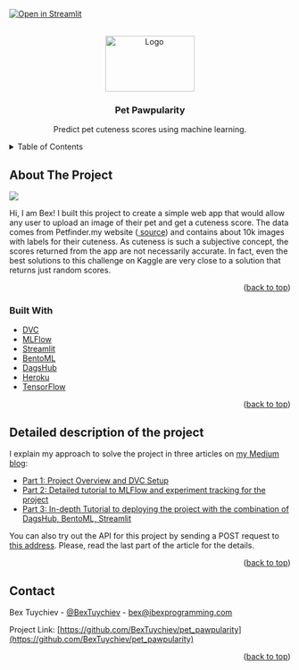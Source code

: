 [![Open in Streamlit](https://static.streamlit.io/badges/streamlit_badge_black_white.svg)](https://share.streamlit.io/bextuychiev/pet_pawpularity/ui/src/ui.py)
<div id="top"></div>

<!-- PROJECT LOGO -->
<br />
<div align="center">
  <a href="https://github.com/github_username/repo_name">
    <img src="https://apps.streamlitusercontent.com/bextuychiev/pet_pawpularity/ui/src%2Fui.py/+/media/6fe64911908ba32d7d2066d06d5cf50a4985564c0c5f556cd3cf7bb0.jpeg" alt="Logo" width="160" height="100">
  </a>

<h3 align="center">Pet Pawpularity</h3>

  <p align="center">
    Predict pet cuteness scores using machine learning.
    <br />
  </p>
</div>



<!-- TABLE OF CONTENTS -->
<details>
  <summary>Table of Contents</summary>
  <ol>
    <li>
      <a href="#about-the-project">About The Project</a>
      <ul>
        <li><a href="#built-with">Built With</a></li>
      </ul>
    </li>
    <li><a href="#usage">Detailed information</a></li>
    <li><a href="#contact">Contact</a></li>
  </ol>
</details>



<!-- ABOUT THE PROJECT -->

## About The Project

![](data/demo.gif)

Hi, I am Bex! I built this project to create a simple web app that would allow any user to
upload an image of their pet and get a cuteness score. The data comes from Petfinder.my
website (<a href="https://www.kaggle.com/competitions/petfinder-pawpularity-score/data">
source</a>) and contains about 10k images with labels for their cuteness. As cuteness is
such a subjective concept, the scores returned from the app are not necessarily accurate.
In fact, even the best solutions to this challenge on Kaggle are very close to a solution
that returns just random scores.

<p align="right">(<a href="#top">back to top</a>)</p>

### Built With

* [DVC](https://dvc.org/)
* [MLFlow](https://mlflow.org/)
* [Streamlit](https://streamlit.io/)
* [BentoML](https://www.bentoml.com/)
* [DagsHub](https://dagshub.com/)
* [Heroku](https://www.heroku.com/)
* [TensorFlow](https://www.tensorflow.org/)

<p align="right">(<a href="#top">back to top</a>)</p>

<!-- Detailed info -->

## Detailed description of the project

I explain my approach to solve the project in three articles
on <a href="https://ibexorigin.medium.com/">my Medium blog</a>:

* [Part 1: Project Overview and DVC Setup](https://towardsdatascience.com/open-source-ml-project-with-dagshub-improve-pet-adoption-with-machine-learning-1-e9403f8f7711)
* [Part 2: Detailed tutorial to MLFlow and experiment tracking for the project](https://towardsdatascience.com/complete-guide-to-experiment-tracking-with-mlflow-and-dagshub-a0439479e0b9)
* [Part 3: In-depth Tutorial to deploying the project with the combination of DagsHub, BentoML, Streamlit](https://towardsdatascience.com/the-easiest-way-to-deploy-your-ml-dl-models-in-2022-streamlit-bentoml-dagshub-ccf29c901dac)

You can also try out the API for this project by sending a POST request
to <a href='https://pet-pawpularity.herokuapp.com/'>this address</a>. Please, read the
last part of the article for the details.
<p align="right">(<a href="#top">back to top</a>)</p>

<!-- CONTACT -->

## Contact

Bex Tuychiev - [@BexTuychiev](https://www.linkedin.com/in/bextuychiev/) -
bex@ibexprogramming.com

Project
Link: [https://github.com/BexTuychiev/pet_pawpularity](https://github.com/BexTuychiev/pet_pawpularity)

<p align="right">(<a href="#top">back to top</a>)</p>
